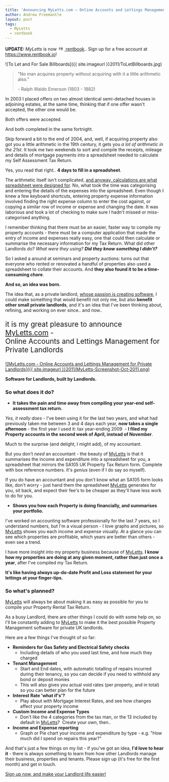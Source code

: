 ```yaml
---
title: 'Announcing MyLetts.com – Online Accounts and Lettings Management for Private Landlords'
author: Andrew Freemantle
layout: post
tags:
  - MyLetts
  - rentbook
---
```


<div class="alert alert-success">
<b>UPDATE: </b> <em>MyLetts</em> is now <a class="alert-link" href="https://www.rentbook.io"><img class="rentbook-logo" style="margin-top:2px; margin-left:3px" src="{{ site.imageurl }}rentbook-logo-18px.png" alt="rentbook logo" width="18px" height="16px" /> rent<span style="font-weight: normal">book</span></a>..  Sign up for a free account at <a class="alert-link" href="https://www.rentbook.io">https://www.rentbook.io</a>!
</div>

![To Let and For Sale Billboards]({{ site.imageurl }}2011/ToLetBillboards.jpg)

> "No man acquires property without acquiring with it a little arithmetic also."
> 
> \- Ralph Waldo Emerson (1803 - 1882)

In 2003 I placed offers on two almost identical semi-detached houses in adjoining estates, at the same time, thinking that if one offer wasn't accepted, the other one would be.

Both offers were accepted.

And both completed in the same fortnight.

Skip forward a bit to the end of 2004, and, well, if acquiring property also got you a little arithmetic in the 19th century, it gets you *a lot of arithmetic in the 21st*. It took me two weekends to sort and compile the receipts, mileage and details of mortgage payments into a spreadsheet needed to calculate my Self Assessment Tax Return.

Yes, you read that right.. **4 days to fill in a spreadsheet**.

The arithmetic itself isn't complicated, [and anyway, calculations are what spreadsheet were designed for](http://en.wikipedia.org/wiki/Spreadsheet#VisiCalc "VisiCalc - the first personal computer spreadsheet application - Wikipedia"). No, what took the time was categorising and entering the details of the expenses into the spreadsheet. Even though I knew a few keyboard shortcuts, entering property expense information involved finding the right expense column to enter the cost against, or copying a similar row of income or expense and changing the date. It was laborious and took a lot of checking to make sure I hadn't missed or miss-categorised anything.

I remember thinking that there must be an easier, faster way to compile my property accounts - there must be a computer application that made the entry of income and expenses really easy, one that could then calculate or summarise the necessary information for my Tax Return. What did other Landlords do? *What were they using?* ***Did they know something I didn't?***

So I asked a around at seminars and property auctions: turns out that everyone who rented or renovated a handful of properties also used a spreadsheet to collate their accounts. And **they also found it to be a time-consuming chore**.

**And so, an idea was born.**

The idea that, as a private landlord, [whose passion is creating software](http://www.fatlemon.co.uk/aboutme/ "About the author"), I could make something that would benefit not only me, but also **benefit other small private landlords**, and it's an idea that I've been thinking about, refining, and working on ever since.. and now..

<p style="font-size: 1.6em;">it is my great pleasure to announce <a title="MyLetts.com - Online Accounts and Lettings Management for Private Landlords" href="http://www.myletts.com/">MyLetts.com</a> -<br /> Online Accounts and Lettings Management for Private Landlords
</p>

[![MyLetts.com - Online Accounts and Lettings Management for Private Landlords]({{ site.imageurl }}2011/MyLetts-Screenshot-Oct-2011.png)](http://www.myletts.com/ "MyLetts.com - Online Accounts and Lettings Management for Private Landlords")

**Software for Landlords, built by Landlords.**


### So what does it do?

  * **It takes the pain and time away from compiling your year-end self-assessment tax return.**

*Yes, it really does* - I've been using it for the last two years, and what had previously taken me between 3 and 4 days each year, **now takes a single afternoon** - the first year I used it: tax year-ending 2009  - **I filed my Property accounts in the second week of April, instead of November**.

Much to the surprise (and delight, I might add), of my accountant.

But you don't *need* an accountant - the beauty of [MyLetts][1] is that it summarises the income and expenditure into a spreadsheet for you, a spreadsheet that mirrors the SA105 UK Property Tax Return form. Complete with box reference numbers. *It's genius* (even if I do say so myself).

If you do have an accountant and you don't know what an SA105 form looks like, don't worry - just hand them the spreadsheet [MyLetts][1] generates for you, sit back, and expect their fee's to be cheaper as they'll have less work to do for you.

  * **Shows you how each Property is doing financially, and summarises your portfolio.**

I've worked on accounting software professionally for the last 7 years, so I understand numbers, but I'm a visual person - I love graphs and pictures, so [MyLetts][1] shows you each income and expense visually. At a glance you can see which properties are profitable, which years are better than others - even see a trend.

I have more insight into my property business because of [MyLetts](http://www.myletts.com/ "MyLetts.com - Online Accounts and Lettings Management for Private Landlords"). **I know how my properties are doing at any given moment, rather than just once a year**, after I've compiled my Tax Return.

**It's like having always up-do-date Profit and Loss statement for your lettings at your finger-tips.**


### So what's planned?


[MyLetts][1] will always be about making it as easy as possible for you to compile your Property Rental Tax Return.

As a busy Landlord, there are other things I could do with some help on, so I'll be constantly adding to [MyLetts][1] to make it the best possible Property Management software for private UK landlords.

Here are a few things I've thought of so far:

  * **Reminders for Gas Safety and Electrical Safety checks**  
    - Including details of who you used last time, and how much they charged
  * **Tenant Management**  
    - Start and End dates, with automatic totalling of repairs incurred during their tenancy, so you can decide if you need to withhold any bond or deposit monies  
    - This will also gives you actual void rates (per property, and in total) so you can better plan for the future
  * **Interest Rate 'what if's'?**  
    - Play about with Mortgage Interest Rates, and see how changes affect your property income
  * **Custom Income and Expense Types**  
    - Don't like the 4 categories from the tax man, or the 13 included by default in [MyLetts][1]?  Create your own, then..
  * **Income and Expense reporting**  
    - Graph or Pie chart your income and expenditure by type - e.g. "How much did I spend on repairs this year?"

And that's just a few things on my list - if you've got an idea, **I'd love to hear it** - there is always something to learn from how other Landlords manage their business, properties and tenants. Please sign up (it's free for the first month) and get in touch.


[Sign up now, and make your Landlord life easier!][1]

 [1]: http://www.myletts.com/ "MyLetts.com - Online Accounts and Lettings Management for Private Landlords"
